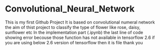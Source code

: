 # Convolutional_Neural_Network
This is my first Github Project
It is based on convolutional numeral network 
the aim of thist project to classify the type of flower like rose, daisy, sunflower etc
In the implementation part (.ipynb) the last line of code showing error becouse those function has not available in tensorflow 2.6
if you are using below 2.6 version of tensorflow then it is file
thank you
